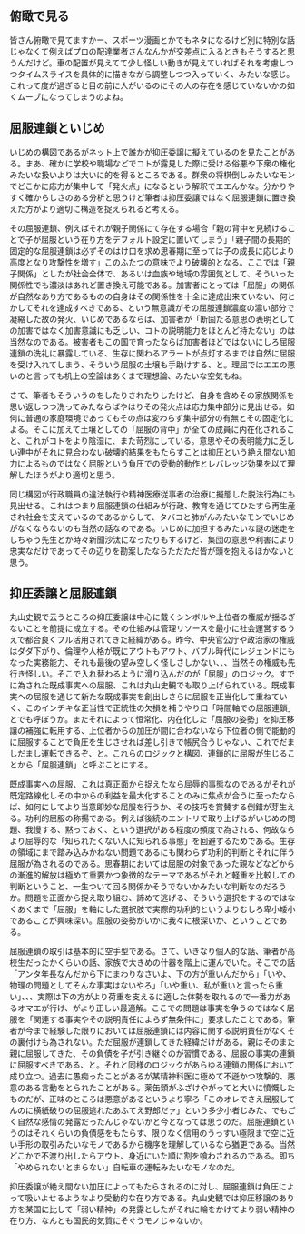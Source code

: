 ﻿## 俯瞰で見る

皆さん俯瞰で見てますかー、スポーツ漫画とかでもネタになるけど別に特別な話じゃなくて例えばプロの配達業者さんなんかが交差点に入るときもそうすると思うんだけど。車の配置が見えてて少し怪しい動きが見えていればそれを考慮しつつタイムスライスを具体的に描きながら調整しつつ入っていく、みたいな感じ。これって度が過ぎると目の前に人がいるのにその人の存在を感じていないかの如くムーブになってしまうのよね。


## 屈服連鎖といじめ

いじめの構図であるがネット上で誰かが抑圧委譲に擬えているのを見たことがある。まあ、確かに学校や職場などでコトが露見した際に受ける俗悪や下衆の権化みたいな扱いよりは大いに的を得るところである。群衆の将棋倒しみたいなモンでどこかに応力が集中して「発火点」になるという解釈でエエんかな。分かりやすく確からしさのある分析と思うけど筆者は抑圧委譲ではなく屈服連鎖に置き換えた方がより適切に構造を捉えられると考える。

その屈服連鎖、例えばそれが親子関係にて存在する場合「親の背中を見続けることで子が屈服という在り方をデフォルト設定に置いてしまう」「親子間の長期的固定的な屈服連鎖は必ずそのはけ口を求め思春期に至っては子の成長に応じより高度となり攻撃性を増す」このふたつの意味でより破壊的となる。ここでは「親子関係」としたが社会全体で、あるいは血族や地域の雰囲気として、そういった関係性でも濃淡はあれど置き換え可能である。加害者にとっては「屈服」の関係が自然なあり方であるものの自身はその関係性を十全に達成出来ていない、何とかしてそれを達成すべきである、という無意識がその屈服連鎖濃度の濃い部分で凝縮した故の発火、いじめであるならば、加害者が「断固たる意思の表明としての加害ではなく加害意識にも乏しい、コトの説明能力をほとんど持たない」のは当然なのである。被害者もこの国で育ったならば加害者ほどではないにしろ屈服連鎖の洗礼に暴露している、生存に関わるアラートが点灯するまでは自然に屈服を受け入れてしまう、そういう屈服の土壌も手助けする、と。理屈ではエエの悪いのと言っても机上の空論はあくまで理想論、みたいな空気もね。

さて、筆者もそういうのをしたりされたりしたけど、自身を含めその家族関係を思い返しつつ洗ってみたならばやはりその発火点は応力集中部分に見出せる。如何に普通の家庭環境であってもその点は変わらず集中部分の有無とその固定化による。そこに加えて土壌としての「屈服の背中」が全ての成員に内在化されること、これがコトをより陰湿に、また苛烈にしている。意思やその表明能力に乏しい連中がそれに見合わない破壊的結果をもたらすことは抑圧という絶え間ない加力によるものではなく屈服という負圧での受動的動作とレバレッジ効果を以て理解したほうがより適切と思う。

同じ構図が行政職員の違法執行や精神医療従事者の治療に擬態した脱法行為にも見出せる。これはつまり屈服連鎖の仕組みが行政、教育を通じてひたすら再生産され社会を支えているのであるからして、タバコと肺がんみたいなモンでいじめがなくならないのも当然の話なのである。いじめに加担するみたいな謎の迷走をしちゃう先生とか時々新聞沙汰になったりもするけど、集団の意思や利害により忠実なだけであってその辺りを勘案したならただただ皆が頭を抱えるほかないと思う。


## 抑圧委譲と屈服連鎖

丸山史観で云うところの抑圧委譲は中心に戴くシンボルや上位者の権威が揺るぎないことを前提に成立する。その仕組みは管理リソースを最小に社会運営するうえで都合良くフル活用されてきた経緯がある。昨今、中央官公庁や政治家の権威はダダ下がり、倫理や人格が既にアウトもアウト、バブル時代にレジェンドにもなった実務能力、それも最後の望み空しく怪しさしかない、、、当然その権威も先行き怪しい。そこで入れ替わるように滑り込んだのが「屈服」のロジック。すでに為された既成事実への屈服、これは丸山史観でも取り上げられている。既成事実への屈服を通じて新たな既成事実を創出しさらに屈服を正当化して重ねていく、このインチキな正当性で正統性の欠損を補うやり口「時間軸での屈服連鎖」とでも呼ぼうか。またそれによって恒常化、内在化した「屈服の姿勢」を抑圧移譲の補強に転用する、上位者からの加圧が間に合わないなら下位者の側で能動的に屈服することで負圧を生じさせれば差し引きで帳尻合うじゃない、これでだましだまし運転できるぞ、と。これらのロジックと構図、連鎖的に屈服が生じることから「屈服連鎖」と呼ぶことにする。

既成事実への屈服、これは真正面から捉えたなら屈辱的事態なのであるがそれが既定路線化しその中からの利益を最大化することのみに焦点が合うに至ったならば、如何にしてより当意即妙な屈服を行うか、その技巧を賞賛する倒錯が芽生える。功利的屈服の称揚である。例えば後続のエントリで取り上げるがいじめの問題、我慢する、黙っておく、という選択がある程度の頻度で為される、何故ならより屈辱的な「知られたくない人に知られる事態」を回避するためである。生存の領域にまで踏み込みかねない問題であるにも関わらず功利的判断とそれに伴う屈服が為されるのである。思春期においては屈服の対象であった親などなどからの漸進的解放は極めて重要かつ象徴的なテーマであるがそれと軽重を比較しての判断ということ、一生ついて回る関係かそうでないかみたいな判断なのだろうか。問題を正面から捉え取り組む、諦めて逃げる、そういう選択をするのではなくあくまで「屈服」を軸にした選択肢で実際的功利的というよりむしろ卑小矮小であることが興味深い。屈服の姿勢がいかに我々に根深いか、ということである。

屈服連鎖の取引は基本的に空手型である。さて、いきなり個人的な話、筆者が高校生だったかくらいの話、家族で大きめの什器を階上に運んでいた。そこでの話「アンタ年長なんだから下にまわりなさいよ、下の方が重いんだから」「いや、物理の問題としてそんな事実はないやろ」「いや重い、私が重いと言ったら重い」、、、実際は下の方がより荷重を支えるに適した体勢を取れるので一番力があるオマエが行け、がより正しい最適解。ここでの問題は事実を争うのではなく屈服を「関連する事実やその説明責任によらず無条件に」要求したことである。筆者が今まで経験した限りにおいては屈服連鎖には内容に関する説明責任がなくその裏付けも為されない。ただ屈服が連鎖してきた経緯だけがある。親はそのまた親に屈服してきた、その負債を子が引き継ぐのが習慣である、屈服の事実の連鎖に屈服すべきである、と。それと同様のロジックがあらゆる連鎖の関係において成り立つ。過去に愚痴ったことがあるが某精神科医に極めて不遜かつ攻撃的、悪意のある言動をとられたことがある。薬缶頭がふざけやがってと大いに憤慨したものだが、正味のところは悪意があるというより寧ろ「このオレでさえ屈服してんのに横紙破りの屈服逃れたあふてえ野郎だァ」という多少小者じみた、でもごく自然な感情の発露だったんじゃないかと今となっては思うのだ。屈服連鎖というのはそれくらいの負債感をもたらす、限りなく信用のうっすい極限まで空に近い手形の取引みたいなモノであるから機序を理解しているなら猶更である。当然どこかで不渡り出したらアウト、身近にいた順に割を喰わされるのである。即ち「やめられないとまらない」自転車の運転みたいなモノなのだ。

抑圧委譲が絶え間ない加圧によってもたらされるのに対し、屈服連鎖は負圧によって吸いよせるようなより受動的な在り方である。丸山史観では抑圧移譲のあり方を某国に比して「弱い精神」の発露としたがそれに輪をかけてより弱い精神の在り方、なんとも国民的気質にそぐうモノじゃないか。
